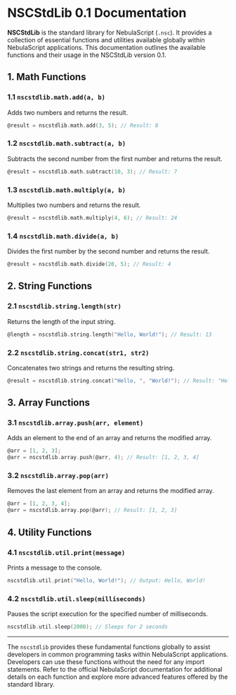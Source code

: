 # NSCStdLib 0.1 Documentation

**NSCStdLib** is the standard library for NebulaScript (`.nsc`). It provides a collection of essential functions and utilities available globally within NebulaScript applications. This documentation outlines the available functions and their usage in the NSCStdLib version 0.1.

## 1. **Math Functions**

### 1.1 **`nscstdlib.math.add(a, b)`**

Adds two numbers and returns the result.

```c
@result = nscstdlib.math.add(3, 5); // Result: 8
```

### 1.2 **`nscstdlib.math.subtract(a, b)`**

Subtracts the second number from the first number and returns the result.

```c
@result = nscstdlib.math.subtract(10, 3); // Result: 7
```

### 1.3 **`nscstdlib.math.multiply(a, b)`**

Multiplies two numbers and returns the result.

```c
@result = nscstdlib.math.multiply(4, 6); // Result: 24
```

### 1.4 **`nscstdlib.math.divide(a, b)`**

Divides the first number by the second number and returns the result.

```c
@result = nscstdlib.math.divide(20, 5); // Result: 4
```

## 2. **String Functions**

### 2.1 **`nscstdlib.string.length(str)`**

Returns the length of the input string.

```c
@length = nscstdlib.string.length("Hello, World!"); // Result: 13
```

### 2.2 **`nscstdlib.string.concat(str1, str2)`**

Concatenates two strings and returns the resulting string.

```c
@result = nscstdlib.string.concat("Hello, ", "World!"); // Result: "Hello, World!"
```

## 3. **Array Functions**

### 3.1 **`nscstdlib.array.push(arr, element)`**

Adds an element to the end of an array and returns the modified array.

```c
@arr = [1, 2, 3];
@arr = nscstdlib.array.push(@arr, 4); // Result: [1, 2, 3, 4]
```

### 3.2 **`nscstdlib.array.pop(arr)`**

Removes the last element from an array and returns the modified array.

```c
@arr = [1, 2, 3, 4];
@arr = nscstdlib.array.pop(@arr); // Result: [1, 2, 3]
```

## 4. **Utility Functions**

### 4.1 **`nscstdlib.util.print(message)`**

Prints a message to the console.

```c
nscstdlib.util.print("Hello, World!"); // Output: Hello, World!
```

### 4.2 **`nscstdlib.util.sleep(milliseconds)`**

Pauses the script execution for the specified number of milliseconds.

```c
nscstdlib.util.sleep(2000); // Sleeps for 2 seconds
```

---

The `nscstdlib` provides these fundamental functions globally to assist developers in common programming tasks within NebulaScript applications. Developers can use these functions without the need for any import statements. Refer to the official NebulaScript documentation for additional details on each function and explore more advanced features offered by the standard library.
